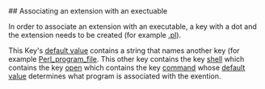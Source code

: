 <a name="assoc" />
## Associating an extension with an exectuable

In order to associate an extension with an executable, a key with a dot and the extension needs to be created (for example [.pl](https://github.com/ReneNyffenegger/about-Windows-Registry/tree/master/HKEY_CURRENT_USER/Software/Classes/.pl)).

This Key's [default value](https://github.com/ReneNyffenegger/about-Windows-Registry/blob/master/HKEY_CURRENT_USER/Software/Classes/.pl/default)
contains a string that names another key (for example [Perl_program_file](https://github.com/ReneNyffenegger/about-Windows-Registry/tree/master/HKEY_CURRENT_USER/Software/Classes/Perl_program_file).
This other key contains the key [shell](https://github.com/ReneNyffenegger/about-Windows-Registry/tree/master/HKEY_CURRENT_USER/Software/Classes/Perl_program_file/shell)
which contains the key [open](https://github.com/ReneNyffenegger/about-Windows-Registry/tree/master/HKEY_CURRENT_USER/Software/Classes/Perl_program_file/shell/open)
which contains the key [command](https://github.com/ReneNyffenegger/about-Windows-Registry/tree/master/HKEY_CURRENT_USER/Software/Classes/Perl_program_file/shell/open/command)
whose [default value](https://github.com/ReneNyffenegger/about-Windows-Registry/blob/master/HKEY_CURRENT_USER/Software/Classes/Perl_program_file/shell/open/command/default)
determines what program is associated with the exention.
